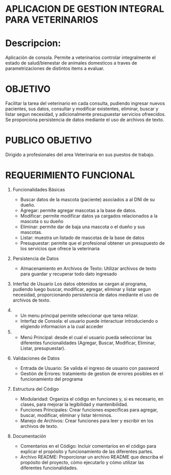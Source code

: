 # APLICACION DE GESTION INTEGRAL PARA VETERINARIOS
# Descripcion:
Aplicación de consola. Permite a veterinarios controlar integralmente
el estado de salud/bienestar de animales domesticos a traves de parametrizaciones de distintos
items a evaluar.


# OBJETIVO
Facilitar la tarea del veterinario en cada consulta, pudiendo ingresar nuevos pacientes, sus datos, consultar y modificar existentes, eliminar, buscar y listar segun necesidad, y adicionalmente presupuestar servicios ofreecidos. Se proporciona persistencia de datos mediante el uso de archivos de texto.


# PUBLICO OBJETIVO
Dirigido a profesionales del area Veterinaria en sus puestos de trabajo.


# REQUERIMIENTO FUNCIONAL
1. Funcionalidades Básicas
    - Buscar datos de la mascota (paciente) asociados a al DNI de su dueño.
    - Agregar: permite agregar mascotas a la base de datos.
    - Modificar: permite modificar datos ya cargados relacionados a la mascota o su dueño
    - Eliminar: permite dar de baja una mascota o el dueño y sus mascotas.
    - Listar: muestra un listado de mascotas de la base de datos
    - Presupuestar: permite que el profesional obtener un presupuesto de los servicios que ofrece la veterinaria


2. Persistencia de Datos
    - Almacenamiento en Archivos de Texto: Utilizar archivos de texto para guardar y recuperar todo dato ingresado
   
3. Interfaz de Usuario
    Los datos obtenidos se cargan al programa, pudiendo luego buscar, modificar,
    agregar, eliminar y listar segun necesidad, proporcionando persistencia de datos mediante el uso
    de archivos de texto.


4.  - Un menu principal permite seleccionar que tarea relizar.
    - Interfaz de Consola: el usuario puede interactuar introduciendo o eligiendo informacion a la cual acceder
5.  - Menú Principal: desde el cual el usuario pueda seleccionar las diferentes funcionalidades (Agregar,   Buscar, Modificar, Eliminar,       Listar, presupuestar).


4.  Validaciones de Datos
    - Entrada de Usuario: Se valida el ingreso de usuario con password
    - Gestión de Errores: tratamiento de gestion de errores posibles en el funcionamiento del programa


5.  Estructura del Código
    - Modularidad: Organiza el código en funciones y, si es necesario, en clases, para mejorar la legibilidad y mantenibilidad.
    - Funciones Principales: Crear funciones específicas para agregar, buscar, modificar, eliminar y listar términos.
    - Manejo de Archivos: Crear funciones para leer y escribir en los archivos de texto.
6.  Documentación
    - Comentarios en el Código: Incluir comentarios en el código para explicar el propósito y funcionamiento de las diferentes partes.
    - Archivo README: Proporcionar un archivo README que describa el propósito del proyecto, cómo ejecutarlo y cómo utilizar las               diferentes funcionalidades.
